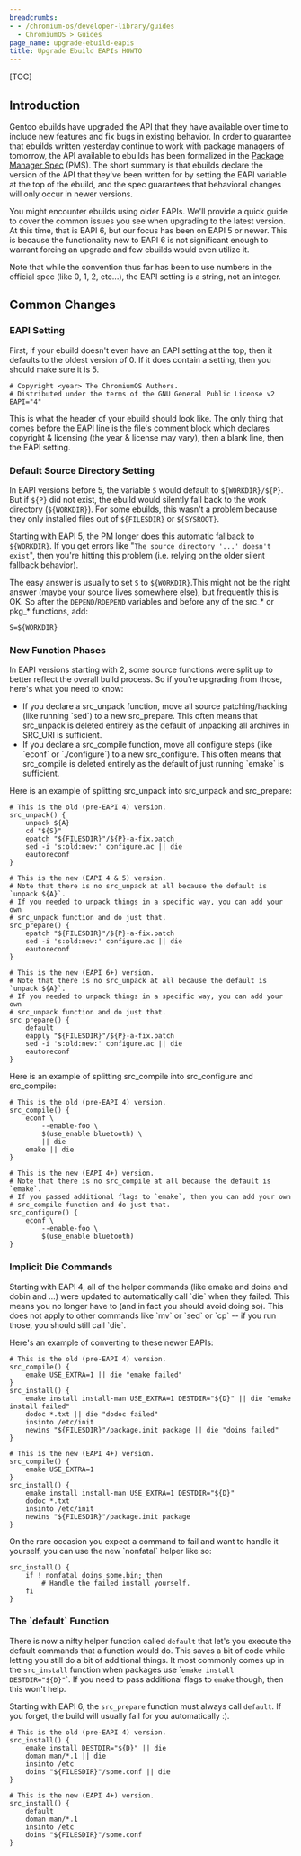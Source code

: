 ```yaml
---
breadcrumbs:
- - /chromium-os/developer-library/guides
  - ChromiumOS > Guides
page_name: upgrade-ebuild-eapis
title: Upgrade Ebuild EAPIs HOWTO
---
```


[TOC]

## Introduction

Gentoo ebuilds have upgraded the API that they have available over time to
include new features and fix bugs in existing behavior. In order to guarantee
that ebuilds written yesterday continue to work with package managers of
tomorrow, the API available to ebuilds has been formalized in the [Package
Manager Spec](http://wiki.gentoo.org/wiki/Project:PMS) (PMS). The short summary
is that ebuilds declare the version of the API that they've been written for by
setting the EAPI variable at the top of the ebuild, and the spec guarantees that
behavioral changes will only occur in newer versions.

You might encounter ebuilds using older EAPIs. We'll provide a quick guide to
cover the common issues you see when upgrading to the latest version. At this
time, that is EAPI 6, but our focus has been on EAPI 5 or newer. This is because
the functionality new to EAPI 6 is not significant enough to warrant forcing an
upgrade and few ebuilds would even utilize it.

Note that while the convention thus far has been to use numbers in the official
spec (like 0, 1, 2, etc...), the EAPI setting is a string, not an integer.

## Common Changes

### EAPI Setting

First, if your ebuild doesn't even have an EAPI setting at the top, then it
defaults to the oldest version of 0. If it does contain a setting, then you
should make sure it is 5.

```none
# Copyright <year> The ChromiumOS Authors.
# Distributed under the terms of the GNU General Public License v2
EAPI="4"
```

This is what the header of your ebuild should look like. The only thing that
comes before the EAPI line is the file's comment block which declares copyright
& licensing (the year & license may vary), then a blank line, then the EAPI
setting.

### Default Source Directory Setting

In EAPI versions before 5, the variable `S` would default to `${WORKDIR}/${P}`.
But if `${P}` did not exist, the ebuild would silently fall back to the work
directory (`${WORKDIR}`). For some ebuilds, this wasn't a problem because they
only installed files out of `${FILESDIR}` or `${SYSROOT}`.

Starting with EAPI 5, the PM longer does this automatic fallback to
`${WORKDIR}`. If you get errors like "`The source directory '...' doesn't
exist`", then you're hitting this problem (i.e. relying on the older silent
fallback behavior).

The easy answer is usually to set `S` to `${WORKDIR}`.This might not be the
right answer (maybe your source lives somewhere else), but frequently this is
OK. So after the `DEPEND`/`RDEPEND` variables and before any of the src_\* or
pkg_\* functions, add:

```none
S=${WORKDIR}
```

### New Function Phases

In EAPI versions starting with 2, some source functions were split up to better
reflect the overall build process. So if you're upgrading from those, here's
what you need to know:

*   If you declare a src_unpack function, move all source
            patching/hacking (like running \`sed\`) to a new src_prepare. This
            often means that src_unpack is deleted entirely as the default of
            unpacking all archives in SRC_URI is sufficient.
*   If you declare a src_compile function, move all configure steps
            (like \`econf\` or \`./configure\`) to a new src_configure. This
            often means that src_compile is deleted entirely as the default of
            just running \`emake\` is sufficient.

Here is an example of splitting src_unpack into src_unpack and src_prepare:

```none
# This is the old (pre-EAPI 4) version.
src_unpack() {
    unpack ${A}
    cd "${S}"
    epatch "${FILESDIR}"/${P}-a-fix.patch
    sed -i 's:old:new:' configure.ac || die
    eautoreconf
}
```

```none
# This is the new (EAPI 4 & 5) version.
# Note that there is no src_unpack at all because the default is `unpack ${A}`.
# If you needed to unpack things in a specific way, you can add your own
# src_unpack function and do just that.
src_prepare() {
    epatch "${FILESDIR}"/${P}-a-fix.patch
    sed -i 's:old:new:' configure.ac || die
    eautoreconf
}
```

```none
# This is the new (EAPI 6+) version.
# Note that there is no src_unpack at all because the default is `unpack ${A}`.
# If you needed to unpack things in a specific way, you can add your own
# src_unpack function and do just that.
src_prepare() {
    default
    eapply "${FILESDIR}"/${P}-a-fix.patch
    sed -i 's:old:new:' configure.ac || die
    eautoreconf
}
```

Here is an example of splitting src_compile into src_configure and src_compile:

```none
# This is the old (pre-EAPI 4) version.
src_compile() {
    econf \
        --enable-foo \
        $(use_enable bluetooth) \
        || die
    emake || die
}
```

```none
# This is the new (EAPI 4+) version.
# Note that there is no src_compile at all because the default is `emake`.
# If you passed additional flags to `emake`, then you can add your own
# src_compile function and do just that.
src_configure() {
    econf \
        --enable-foo \
        $(use_enable bluetooth)
}
```

### Implicit Die Commands

Starting with EAPI 4, all of the helper commands (like emake and doins and dobin
and ...) were updated to automatically call \`die\` when they failed. This means
you no longer have to (and in fact you should avoid doing so). This does not
apply to other commands like \`mv\` or \`sed\` or \`cp\` -- if you run those,
you should still call \`die\`.

Here's an example of converting to these newer EAPIs:

```none
# This is the old (pre-EAPI 4) version.
src_compile() {
    emake USE_EXTRA=1 || die "emake failed"
}
src_install() {
    emake install install-man USE_EXTRA=1 DESTDIR="${D}" || die "emake install failed"
    dodoc *.txt || die "dodoc failed"
    insinto /etc/init
    newins "${FILESDIR}"/package.init package || die "doins failed"
}
```

```none
# This is the new (EAPI 4+) version.
src_compile() {
    emake USE_EXTRA=1
}
src_install() {
    emake install install-man USE_EXTRA=1 DESTDIR="${D}"
    dodoc *.txt
    insinto /etc/init
    newins "${FILESDIR}"/package.init package
}
```

On the rare occasion you expect a command to fail and want to handle it
yourself, you can use the new \`nonfatal\` helper like so:

```none
src_install() {
    if ! nonfatal doins some.bin; then
        # Handle the failed install yourself.
    fi
}
```

### The \`default\` Function

There is now a nifty helper function called `default` that let's you execute the
default commands that a function would do. This saves a bit of code while
letting you still do a bit of additional things. It most commonly comes up in
the `src_install` function when packages use \``emake install DESTDIR="${D}"`\`.
If you need to pass additional flags to `emake` though, then this won't help.

Starting with EAPI 6, the `src_prepare` function must always call `default`. If
you forget, the build will usually fail for you automatically :).

```none
# This is the old (pre-EAPI 4) version.
src_install() {
    emake install DESTDIR="${D}" || die
    doman man/*.1 || die
    insinto /etc
    doins "${FILESDIR}"/some.conf || die
}
```

```none
# This is the new (EAPI 4+) version.
src_install() {
    default
    doman man/*.1
    insinto /etc
    doins "${FILESDIR}"/some.conf
}
```
